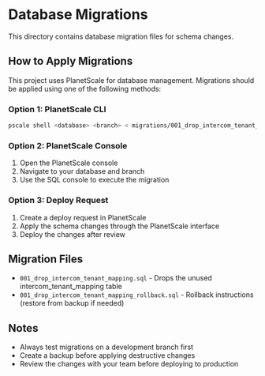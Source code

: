 # Database Migrations

This directory contains database migration files for schema changes.

## How to Apply Migrations

This project uses PlanetScale for database management. Migrations should be applied using one of the following methods:

### Option 1: PlanetScale CLI
```bash
pscale shell <database> <branch> < migrations/001_drop_intercom_tenant_mapping.sql
```

### Option 2: PlanetScale Console
1. Open the PlanetScale console
2. Navigate to your database and branch
3. Use the SQL console to execute the migration

### Option 3: Deploy Request
1. Create a deploy request in PlanetScale
2. Apply the schema changes through the PlanetScale interface
3. Deploy the changes after review

## Migration Files

- `001_drop_intercom_tenant_mapping.sql` - Drops the unused intercom_tenant_mapping table
- `001_drop_intercom_tenant_mapping_rollback.sql` - Rollback instructions (restore from backup if needed)

## Notes

- Always test migrations on a development branch first
- Create a backup before applying destructive changes
- Review the changes with your team before deploying to production